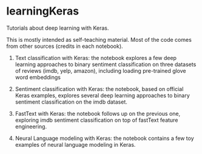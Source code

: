 # learningKeras
Tutorials about deep learning with Keras.

This is mostly intended as self-teaching material. Most of the code comes from other sources (credits in each notebook).

1) Text classification with Keras: the notebook explores a few deep learning approaches to binary sentiment classification on three datasets of reviews (imdb, yelp, amazon), including loading pre-trained glove word embeddings

2) Sentiment classification with Keras: the notebook, based on official Keras examples,  explores several deep learning approaches to binary sentiment classification on the imdb dataset.

3) FastText with Keras: the notebook follows up on the previous one, exploring imdb sentiment classification on top of fastText feature engineering.

4) Neural Language modeling with Keras: the notebook contains a few toy examples of neural language modeling in Keras.
